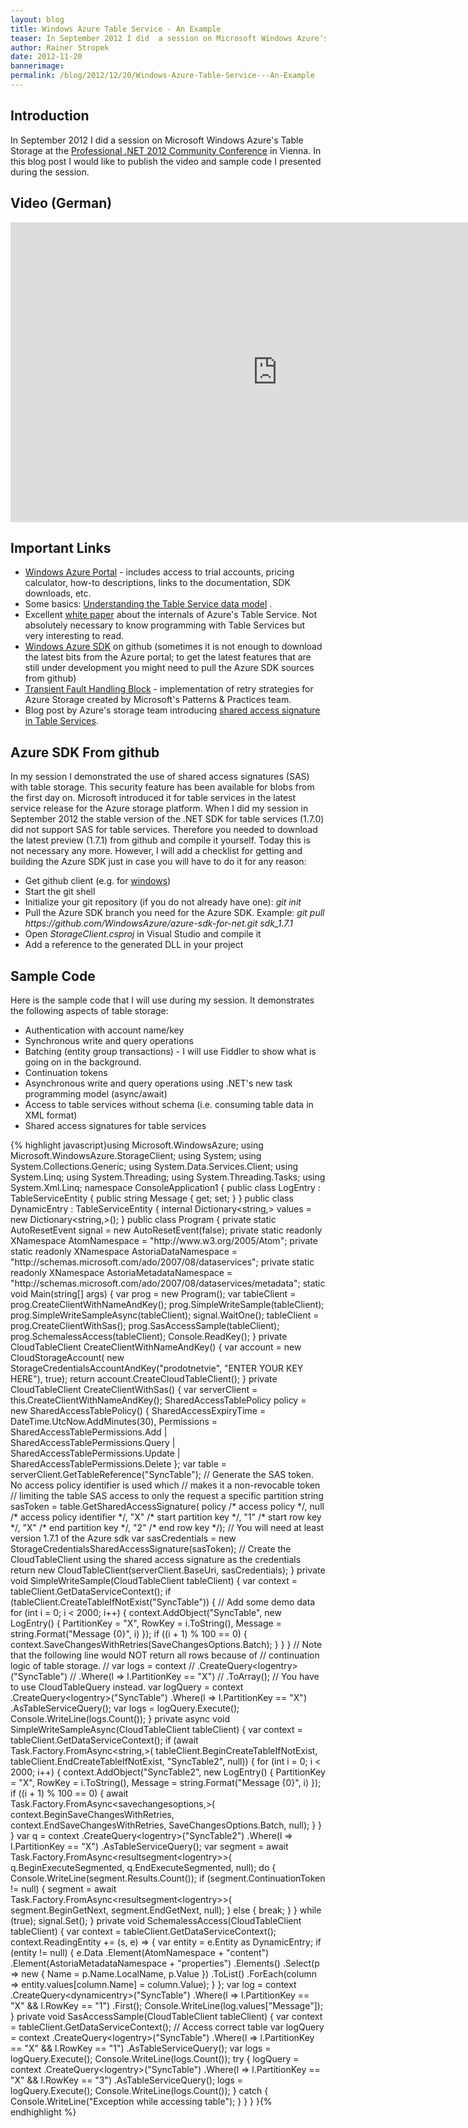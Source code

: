 ```yaml
---
layout: blog
title: Windows Azure Table Service - An Example
teaser: In September 2012 I did  a session on Microsoft Windows Azure's Table Storage at the Professional .NET 2012 Community Conference in Vienna. In this blog post I would like to publish the video of the talk as well as the sample code I presented during the session.
author: Rainer Stropek
date: 2012-11-20
bannerimage: 
permalink: /blog/2012/12/20/Windows-Azure-Table-Service---An-Example
---
```


<h2 xmlns="http://www.w3.org/1999/xhtml">Introduction</h2><p xmlns="http://www.w3.org/1999/xhtml">In September 2012 I did a session on Microsoft Windows Azure's Table Storage at the <a href="http://pronet2012.dotnet-austria.at/" target="_blank">Professional .NET 2012 Community Conference</a> in Vienna. In this blog post I would like to publish the video and sample code I presented during the session.</p><h2 xmlns="http://www.w3.org/1999/xhtml">Video (German)</h2><iframe width="853" height="480" src="https://www.youtube.com/embed/TjRM4L5JKzM?rel=0" frameborder="0" allowfullscreen="allowfullscreen" xmlns="http://www.w3.org/1999/xhtml"></iframe><h2 xmlns="http://www.w3.org/1999/xhtml">Important Links</h2><ul xmlns="http://www.w3.org/1999/xhtml">
  <li>
    <a href="http://www.windowsazure.com/" target="_blank">Windows Azure Portal</a> - includes access to trial accounts, pricing calculator, how-to descriptions, links to the documentation, SDK downloads, etc.</li>
  <li>Some basics: <a href="http://msdn.microsoft.com/en-us/library/windowsazure/dd179338.aspx" target="_blank">Understanding the Table Service data model</a> .</li>
  <li>Excellent <a href="http://blogs.msdn.com/b/windowsazurestorage/archive/2011/11/20/windows-azure-storage-a-highly-available-cloud-storage-service-with-strong-consistency.aspx" target="_blank">white paper</a> about the internals of Azure's Table Service. Not absolutely necessary to know programming with Table Services but very interesting to read.</li>
  <li>
    <a href="https://github.com/WindowsAzure/azure-sdk-for-net" target="_blank">Windows Azure SDK</a> on github (sometimes it is not enough to download the latest bits from the Azure portal; to get the latest features that are still under development you might need to pull the Azure SDK sources from github)</li>
  <li>
    <a href="http://msdn.microsoft.com/en-us/library/hh680934(v=pandp.50)" target="_blank">Transient Fault Handling Block</a> - implementation of retry strategies for Azure Storage created by Microsoft's Patterns &amp; Practices team.</li>
  <li>Blog post by Azure's storage team introducing <a href="http://blogs.msdn.com/b/windowsazurestorage/archive/2012/06/12/introducing-table-sas-shared-access-signature-queue-sas-and-update-to-blob-sas.aspx" target="_blank">shared access signature in Table Services</a>.</li>
</ul><h2 xmlns="http://www.w3.org/1999/xhtml">Azure SDK From github</h2><p xmlns="http://www.w3.org/1999/xhtml">In my session I demonstrated the use of shared access signatures (SAS) with table storage. This security feature has been available for blobs from the first day on. Microsoft introduced it for table services in the latest service release for the Azure storage platform. When I did my session in September 2012 the stable version of the .NET SDK for table services (1.7.0) did not support SAS for table services. Therefore you needed to download the latest preview (1.7.1) from github and compile it yourself. Today this is not necessary any more. However, I will add a checklist for getting and building the Azure SDK just in case you will have to do it for any reason:</p><ul xmlns="http://www.w3.org/1999/xhtml">
  <li>Get github client (e.g. for <a href="http://windows.github.com/" target="_blank">windows</a>)</li>
  <li>Start the git shell</li>
  <li>Initialize your git repository (if you do not already have one): <em>git init</em></li>
  <li>Pull the Azure SDK branch you need for the Azure SDK. Example: <em>git pull https://github.com/WindowsAzure/azure-sdk-for-net.git sdk_1.7.1</em></li>
  <li>Open <em>StorageClient.csproj</em> in Visual Studio and compile it</li>
  <li>Add a reference to the generated DLL in your project</li>
</ul><h2 xmlns="http://www.w3.org/1999/xhtml">Sample Code</h2><p xmlns="http://www.w3.org/1999/xhtml">Here is the sample code that I will use during my session. It demonstrates the following aspects of table storage:</p><ul xmlns="http://www.w3.org/1999/xhtml">
  <li>Authentication with account name/key</li>
  <li>Synchronous write and query operations</li>
  <li>Batching (entity group transactions) - I will use Fiddler to show what is going on in the background.</li>
  <li>Continuation tokens</li>
  <li>Asynchronous write and query operations using .NET's new task programming model (async/await)</li>
  <li>Access to table services without schema (i.e. consuming table data in XML format)</li>
  <li>Shared access signatures for table services</li>
</ul>{% highlight javascript}using Microsoft.WindowsAzure;&#xA;using Microsoft.WindowsAzure.StorageClient;&#xA;using System;&#xA;using System.Collections.Generic;&#xA;using System.Data.Services.Client;&#xA;using System.Linq;&#xA;using System.Threading;&#xA;using System.Threading.Tasks;&#xA;using System.Xml.Linq;&#xA;&#xA;namespace ConsoleApplication1&#xA;{&#xA;    public class LogEntry : TableServiceEntity&#xA;    {&#xA;        public string Message { get; set; }&#xA;    }&#xA;&#xA;    public class DynamicEntry : TableServiceEntity&#xA;    {&#xA;        internal Dictionary&lt;string,&gt; values = new Dictionary&lt;string,&gt;();&#xA;    }&#xA;&#xA;    public class Program&#xA;    {&#xA;        private static AutoResetEvent signal = new AutoResetEvent(false);&#xA;&#xA;        private static readonly XNamespace AtomNamespace = &quot;http://www.w3.org/2005/Atom&quot;;&#xA;        private static readonly XNamespace AstoriaDataNamespace = &quot;http://schemas.microsoft.com/ado/2007/08/dataservices&quot;;&#xA;        private static readonly XNamespace AstoriaMetadataNamespace = &quot;http://schemas.microsoft.com/ado/2007/08/dataservices/metadata&quot;;&#xA;&#xA;        static void Main(string[] args)&#xA;        {&#xA;            var prog = new Program();&#xA;            &#xA;            var tableClient = prog.CreateClientWithNameAndKey();&#xA;            prog.SimpleWriteSample(tableClient);&#xA;            prog.SimpleWriteSampleAsync(tableClient);&#xA;            signal.WaitOne();&#xA;&#xA;            tableClient = prog.CreateClientWithSas();&#xA;            prog.SasAccessSample(tableClient);&#xA;&#xA;            prog.SchemalessAccess(tableClient);&#xA;&#xA;            Console.ReadKey();&#xA;        }&#xA;&#xA;        private CloudTableClient CreateClientWithNameAndKey()&#xA;        {&#xA;            var account = new CloudStorageAccount(&#xA;                new StorageCredentialsAccountAndKey(&quot;prodotnetvie&quot;, &quot;ENTER YOUR KEY HERE&quot;), true);&#xA;            return account.CreateCloudTableClient();&#xA;        }&#xA;&#xA;        private CloudTableClient CreateClientWithSas()&#xA;        {&#xA;            var serverClient = this.CreateClientWithNameAndKey();&#xA;&#xA;            SharedAccessTablePolicy policy = new SharedAccessTablePolicy()&#xA;            {&#xA;                SharedAccessExpiryTime = DateTime.UtcNow.AddMinutes(30),&#xA;                Permissions = SharedAccessTablePermissions.Add&#xA;                    | SharedAccessTablePermissions.Query&#xA;                    | SharedAccessTablePermissions.Update&#xA;                    | SharedAccessTablePermissions.Delete&#xA;            };&#xA;&#xA;            var table = serverClient.GetTableReference(&quot;SyncTable&quot;);&#xA;&#xA;            // Generate the SAS token. No access policy identifier is used which&#xA;            // makes it a non-revocable token&#xA;            // limiting the table SAS access to only the request a specific partition&#xA;            string sasToken = table.GetSharedAccessSignature(&#xA;                policy   /* access policy */,&#xA;                null     /* access policy identifier */,&#xA;                &quot;X&quot; /* start partition key */,&#xA;                &quot;1&quot;     /* start row key */,&#xA;                &quot;X&quot; /* end partition key */,&#xA;                &quot;2&quot;     /* end row key */);&#xA;&#xA;            // You will need at least version 1.7.1 of the Azure sdk&#xA;            var sasCredentials = new StorageCredentialsSharedAccessSignature(sasToken);&#xA;            // Create the CloudTableClient using the shared access signature as the credentials&#xA;            return new CloudTableClient(serverClient.BaseUri, sasCredentials);&#xA;        }&#xA;&#xA;        private void SimpleWriteSample(CloudTableClient tableClient)&#xA;        {&#xA;            var context = tableClient.GetDataServiceContext();&#xA;            if (tableClient.CreateTableIfNotExist(&quot;SyncTable&quot;))&#xA;            {&#xA;                // Add some demo data&#xA;                for (int i = 0; i &lt; 2000; i++)&#xA;                {&#xA;                    context.AddObject(&quot;SyncTable&quot;, new LogEntry() { PartitionKey = &quot;X&quot;, RowKey = i.ToString(), Message = string.Format(&quot;Message {0}&quot;, i) });&#xA;                    if ((i + 1) % 100 == 0)&#xA;                    {&#xA;                        context.SaveChangesWithRetries(SaveChangesOptions.Batch);&#xA;                    }&#xA;                }&#xA;            }&#xA;&#xA;            // Note that the following line would NOT return all rows because of&#xA;            // continuation logic of table storage.&#xA;            // var logs = context&#xA;            //  .CreateQuery&lt;logentry&gt;(&quot;SyncTable&quot;)&#xA;            //  .Where(l =&gt; l.PartitionKey == &quot;X&quot;)&#xA;            //  .ToArray();&#xA;&#xA;            // You have to use CloudTableQuery instead.&#xA;            var logQuery = context&#xA;                .CreateQuery&lt;logentry&gt;(&quot;SyncTable&quot;)&#xA;                .Where(l =&gt; l.PartitionKey == &quot;X&quot;)&#xA;                .AsTableServiceQuery();&#xA;            var logs = logQuery.Execute();&#xA;            Console.WriteLine(logs.Count());&#xA;        }&#xA;&#xA;        private async void SimpleWriteSampleAsync(CloudTableClient tableClient)&#xA;        {&#xA;            var context = tableClient.GetDataServiceContext();&#xA;            if (await Task.Factory.FromAsync&lt;string,&gt;(&#xA;                tableClient.BeginCreateTableIfNotExist,&#xA;                tableClient.EndCreateTableIfNotExist,&#xA;                &quot;SyncTable2&quot;,&#xA;                null))&#xA;            {&#xA;                for (int i = 0; i &lt; 2000; i++)&#xA;                {&#xA;                    context.AddObject(&quot;SyncTable2&quot;, new LogEntry() { PartitionKey = &quot;X&quot;, RowKey = i.ToString(), Message = string.Format(&quot;Message {0}&quot;, i) });&#xA;                    if ((i + 1) % 100 == 0)&#xA;                    {&#xA;                        await Task.Factory.FromAsync&lt;savechangesoptions,&gt;(&#xA;                            context.BeginSaveChangesWithRetries,&#xA;                            context.EndSaveChangesWithRetries,&#xA;                            SaveChangesOptions.Batch,&#xA;                            null);&#xA;                    }&#xA;                }&#xA;            }&#xA;&#xA;            var q = context&#xA;                .CreateQuery&lt;logentry&gt;(&quot;SyncTable2&quot;)&#xA;                .Where(l =&gt; l.PartitionKey == &quot;X&quot;)&#xA;                .AsTableServiceQuery();&#xA;            var segment = await Task.Factory.FromAsync&lt;resultsegment&lt;logentry&gt;&gt;(&#xA;                q.BeginExecuteSegmented,&#xA;                q.EndExecuteSegmented,&#xA;                null);&#xA;            do&#xA;            {&#xA;                Console.WriteLine(segment.Results.Count());&#xA;&#xA;                if (segment.ContinuationToken != null)&#xA;                {&#xA;                    segment = await Task.Factory.FromAsync&lt;resultsegment&lt;logentry&gt;&gt;(&#xA;                        segment.BeginGetNext,&#xA;                        segment.EndGetNext,&#xA;                        null);&#xA;                }&#xA;                else&#xA;                {&#xA;                    break;&#xA;                }&#xA;            }&#xA;            while (true);&#xA;&#xA;            signal.Set();&#xA;        }&#xA;&#xA;        private void SchemalessAccess(CloudTableClient tableClient)&#xA;        {&#xA;            var context = tableClient.GetDataServiceContext();&#xA;            context.ReadingEntity += (s, e) =&gt;&#xA;            {&#xA;                var entity = e.Entity as DynamicEntry;&#xA;                if (entity != null)&#xA;                {&#xA;                    e.Data&#xA;                     .Element(AtomNamespace + &quot;content&quot;)&#xA;                     .Element(AstoriaMetadataNamespace + &quot;properties&quot;)&#xA;                     .Elements()&#xA;                     .Select(p =&gt;&#xA;                      new&#xA;                      {&#xA;                          Name = p.Name.LocalName,&#xA;                          p.Value&#xA;                      })&#xA;                     .ToList()&#xA;                     .ForEach(column =&gt; entity.values[column.Name] = column.Value);&#xA;                }&#xA;            };&#xA;&#xA;            var log = context&#xA;                .CreateQuery&lt;dynamicentry&gt;(&quot;SyncTable&quot;)&#xA;                .Where(l =&gt; l.PartitionKey == &quot;X&quot; &amp;&amp; l.RowKey == &quot;1&quot;)&#xA;                .First();&#xA;&#xA;            Console.WriteLine(log.values[&quot;Message&quot;]);&#xA;        }&#xA;&#xA;        private void SasAccessSample(CloudTableClient tableClient)&#xA;        {&#xA;            var context = tableClient.GetDataServiceContext();&#xA;&#xA;            // Access correct table&#xA;            var logQuery = context&#xA;                .CreateQuery&lt;logentry&gt;(&quot;SyncTable&quot;)&#xA;                .Where(l =&gt; l.PartitionKey == &quot;X&quot; &amp;&amp; l.RowKey == &quot;1&quot;)&#xA;                .AsTableServiceQuery();&#xA;            var logs = logQuery.Execute();&#xA;            Console.WriteLine(logs.Count());&#xA;&#xA;            try&#xA;            {&#xA;                logQuery = context&#xA;                    .CreateQuery&lt;logentry&gt;(&quot;SyncTable&quot;)&#xA;                    .Where(l =&gt; l.PartitionKey == &quot;X&quot; &amp;&amp; l.RowKey == &quot;3&quot;)&#xA;                    .AsTableServiceQuery();&#xA;                logs = logQuery.Execute();&#xA;                Console.WriteLine(logs.Count());&#xA;            }&#xA;            catch&#xA;            {&#xA;                Console.WriteLine(&quot;Exception while accessing table&quot;);&#xA;            }&#xA;        }&#xA;    }&#xA;}{% endhighlight %}